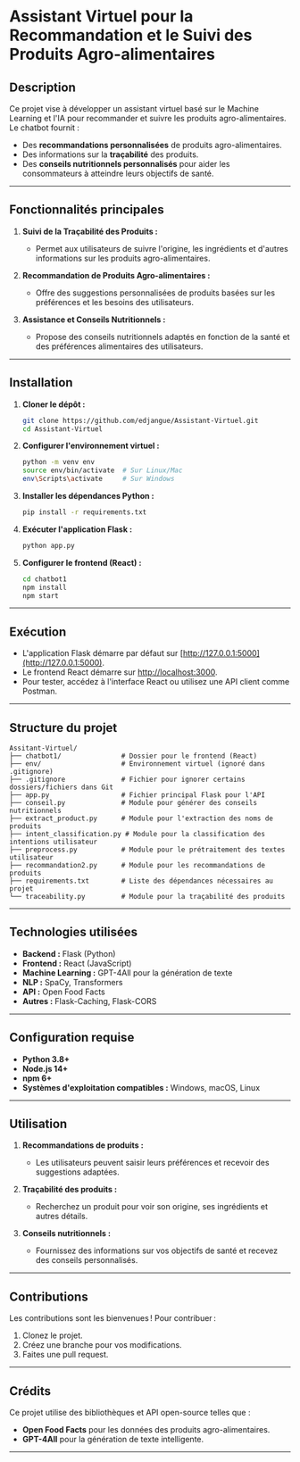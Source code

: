 
# Assistant Virtuel pour la Recommandation et le Suivi des Produits Agro-alimentaires

## Description
Ce projet vise à développer un assistant virtuel basé sur le Machine Learning et l'IA pour recommander et suivre les produits agro-alimentaires. Le chatbot fournit :
- Des **recommandations personnalisées** de produits agro-alimentaires.
- Des informations sur la **traçabilité** des produits.
- Des **conseils nutritionnels personnalisés** pour aider les consommateurs à atteindre leurs objectifs de santé.

---

## Fonctionnalités principales
1. **Suivi de la Traçabilité des Produits :**
   - Permet aux utilisateurs de suivre l'origine, les ingrédients et d'autres informations sur les produits agro-alimentaires.

2. **Recommandation de Produits Agro-alimentaires :**
   - Offre des suggestions personnalisées de produits basées sur les préférences et les besoins des utilisateurs.

3. **Assistance et Conseils Nutritionnels :**
   - Propose des conseils nutritionnels adaptés en fonction de la santé et des préférences alimentaires des utilisateurs.

---

## Installation
1. **Cloner le dépôt :**
   ```bash
   git clone https://github.com/edjangue/Assistant-Virtuel.git
   cd Assistant-Virtuel
   ```

2. **Configurer l'environnement virtuel :**
   ```bash
   python -m venv env
   source env/bin/activate  # Sur Linux/Mac
   env\Scripts\activate     # Sur Windows
   ```

3. **Installer les dépendances Python :**
   ```bash
   pip install -r requirements.txt
   ```

4. **Exécuter l'application Flask :**
   ```bash
   python app.py
   ```

5. **Configurer le frontend (React) :**
   ```bash
   cd chatbot1
   npm install
   npm start
   ```

---

## Exécution
- L'application Flask démarre par défaut sur [http://127.0.0.1:5000](http://127.0.0.1:5000).
- Le frontend React démarre sur [http://localhost:3000](http://localhost:3000).
- Pour tester, accédez à l'interface React ou utilisez une API client comme Postman.

---

## Structure du projet
```
Assitant-Virtuel/
├── chatbot1/               # Dossier pour le frontend (React)
├── env/                    # Environnement virtuel (ignoré dans .gitignore)
├── .gitignore              # Fichier pour ignorer certains dossiers/fichiers dans Git
├── app.py                  # Fichier principal Flask pour l'API
├── conseil.py              # Module pour générer des conseils nutritionnels
├── extract_product.py      # Module pour l'extraction des noms de produits
├── intent_classification.py # Module pour la classification des intentions utilisateur
├── preprocess.py           # Module pour le prétraitement des textes utilisateur
├── recommandation2.py      # Module pour les recommandations de produits
├── requirements.txt        # Liste des dépendances nécessaires au projet
└── traceability.py         # Module pour la traçabilité des produits
```

---

## Technologies utilisées
- **Backend :** Flask (Python)
- **Frontend :** React (JavaScript)
- **Machine Learning :** GPT-4All pour la génération de texte
- **NLP :** SpaCy, Transformers
- **API :** Open Food Facts
- **Autres :** Flask-Caching, Flask-CORS

---

## Configuration requise
- **Python 3.8+**
- **Node.js 14+**
- **npm 6+**
- **Systèmes d'exploitation compatibles :** Windows, macOS, Linux

---

## Utilisation
1. **Recommandations de produits :**
   - Les utilisateurs peuvent saisir leurs préférences et recevoir des suggestions adaptées.

2. **Traçabilité des produits :**
   - Recherchez un produit pour voir son origine, ses ingrédients et autres détails.

3. **Conseils nutritionnels :**
   - Fournissez des informations sur vos objectifs de santé et recevez des conseils personnalisés.

---

## Contributions
Les contributions sont les bienvenues ! Pour contribuer :
1. Clonez le projet.
2. Créez une branche pour vos modifications.
3. Faites une pull request.

---

## Crédits
Ce projet utilise des bibliothèques et API open-source telles que :
- **Open Food Facts** pour les données des produits agro-alimentaires.
- **GPT-4All** pour la génération de texte intelligente.

---
